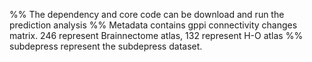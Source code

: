 %% The dependency and core code can be download and run the prediction analysis
%% Metadata contains gppi connectivity changes matrix. 246 represent Brainnectome atlas, 132 represent H-O atlas
%% subdepress represent the subdepress dataset.
